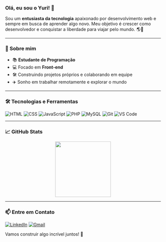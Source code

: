 ### Olá, eu sou o Yuri! 👋

Sou um **entusiasta da tecnologia** apaixonado por desenvolvimento web e sempre em busca de aprender algo novo. Meu objetivo é crescer como desenvolvedor e conquistar a liberdade para viajar pelo mundo. 🌎🚀

---

### 🚀 Sobre mim
- 📚 **Estudante de Programação**
- 💻 Focado em **Front-end**
- 🛠️ Construindo projetos próprios e colaborando em equipe
- ✈️ Sonho em trabalhar remotamente e explorar o mundo

---

### 🛠️ Tecnologias e Ferramentas

![HTML](https://img.shields.io/badge/HTML5-%23E34F26.svg?style=for-the-badge&logo=html5&logoColor=white)
![CSS](https://img.shields.io/badge/CSS3-%231572B6.svg?style=for-the-badge&logo=css3&logoColor=white)
![JavaScript](https://img.shields.io/badge/JavaScript-%23F7DF1E.svg?style=for-the-badge&logo=javascript&logoColor=black)
![PHP](https://img.shields.io/badge/PHP-777BB4?style=for-the-badge&logo=php&logoColor=white)
![MySQL](https://img.shields.io/badge/MySQL-%2300758F.svg?style=for-the-badge&logo=mysql&logoColor=white)
![Git](https://img.shields.io/badge/Git-%23F05032.svg?style=for-the-badge&logo=git&logoColor=white)
![VS Code](https://img.shields.io/badge/VS%20Code-%23007ACC.svg?style=for-the-badge&logo=visual-studio-code&logoColor=white)

---

### 📈 GitHub Stats

<div align="center">
  <img height="180em" src="https://github-readme-stats.vercel.app/api?username=Yuri-Romeu&show_icons=true&theme=radical"/>
</div>

---

### 📫 Entre em Contato

[![LinkedIn](https://img.shields.io/badge/LinkedIn-%230077B5.svg?style=for-the-badge&logo=linkedin&logoColor=white)](https://www.linkedin.com/in/YuriRomeu/)
[![Gmail](https://img.shields.io/badge/Gmail-D14836?style=for-the-badge&logo=gmail&logoColor=white)](mailto:yuriromeu2007@gmail.com)

Vamos construir algo incrível juntos! 🚀

